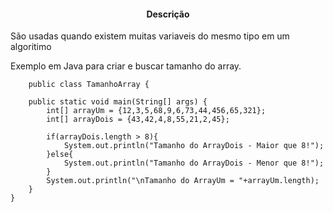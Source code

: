 <h4 align="center"> 
	Descrição
</h4>
São usadas quando existem muitas variaveis do mesmo tipo em um algoritimo

    

Exemplo em Java para criar e buscar tamanho do array.
    

        public class TamanhoArray {

        public static void main(String[] args) {
            int[] arrayUm = {12,3,5,68,9,6,73,44,456,65,321};
            int[] arrayDois = {43,42,4,8,55,21,2,45};

            if(arrayDois.length > 8){
                System.out.println("Tamanho do ArrayDois - Maior que 8!");
            }else{
                System.out.println("Tamanho do ArrayDois - Menor que 8!");
            }
            System.out.println("\nTamanho do ArrayUm = "+arrayUm.length);
        }
    }
